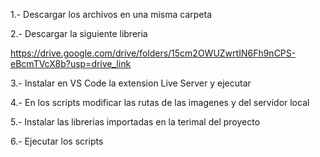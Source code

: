 1.- Descargar los archivos en una misma carpeta 

2.- Descargar la siguiente libreria

https://drive.google.com/drive/folders/15cm2OWUZwrtIN6Fh9nCPS-eBcmTVcX8b?usp=drive_link

3.- Instalar en VS Code la extension Live Server y ejecutar

4.- En los scripts modificar las rutas de las imagenes y del servidor local

5.- Instalar las librerias importadas en la terimal del proyecto

6.- Ejecutar los scripts 
